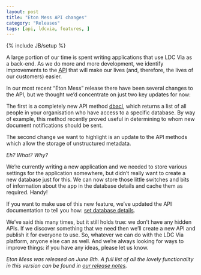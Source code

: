 ```yaml
---
layout: post
title: "Eton Mess API changes"
category: "Releases"
tags: [api, ldcvia, features, ]
---
```

{% include JB/setup %}

A large portion of our time is spent writing applications that use LDC Via as a back-end. As we do more and more development, we identify improvements to the <abbr title="Application Programming Interface">API</abbr> that will make our lives (and, therefore, the lives of our customers) easier.

In our most recent “Eton Mess” release there have been several changes to the API, but we thought we’d concentrate on just two key updates for now:

The first is a completely new API method [dbacl](http://api.ldcvia.com/#get-list-of-database-users), which returns a list of all people in your organisation who have access to a specific database. By way of example, this method recently proved useful in determining to whom new document notifications should be sent.

The second change we want to highlight is an update to the API methods which allow the storage of unstructured metadata.

_Eh? What? Why?_

We’re currently writing a new application and we needed to store various settings for the application somewhere, but didn’t really want to create a new database just for this. We can now store those little switches and bits of information about the app in the database details and cache them as required. Handy!

If you want to make use of this new feature, we’ve updated the API documentation to tell you how: [set database details](http://api.ldcvia.com/#set-database-details).

We’ve said this many times, but it still holds true: we don’t have any hidden APIs. If we discover something that we need then we’ll create a new API and publish it for everyone to use. So, whatever we can do with the LDC Via platform, anyone else can as well. And we’re always looking for ways to improve things: if you have any ideas, please let us know.

_Eton Mess was released on June 8th. A full list of all the lovely functionality in this version can be found in [our release notes](https://ldcvia.zendesk.com/hc/en-gb/articles/208944465-New-release-Eton-Mess-1-0-20160607-)._
